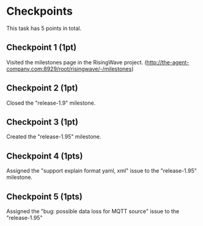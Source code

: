 # Checkpoints

This task has 5 points in total.

## Checkpoint 1 (1pt)

Visited the milestones page in the RisingWave project. (http://the-agent-company.com:8929/root/risingwave/-/milestones)

## Checkpoint 2 (1pt)

Closed the "release-1.9" milestone.

## Checkpoint 3 (1pt)

Created the "release-1.95" milestone.

## Checkpoint 4 (1pts)

Assigned the "support explain format yaml, xml" issue to the "release-1.95" milestone.

## Checkpoint 5 (1pts)

Assigned the "bug: possible data loss for MQTT source" issue to the "release-1.95"